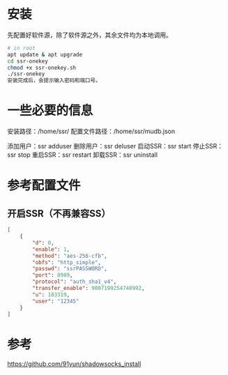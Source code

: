 # 安装
先配置好软件源，除了软件源之外，其余文件均为本地调用。
```bash
# in root
apt update & apt upgrade
cd ssr-onekey
chmod +x ssr-onekey.sh
./ssr-onekey
安装完成后，会提示输入密码和端口号。
```


# 一些必要的信息
安装路径：/home/ssr/
配置文件路径：/home/ssr/mudb.json

添加用户：ssr adduser
删除用户：ssr deluser
启动SSR：ssr start
停止SSR：ssr stop
重启SSR：ssr restart
卸载SSR：ssr uninstall

# 参考配置文件


## 开启SSR（不再兼容SS）
```json
[
    {
        "d": 0,
        "enable": 1,
        "method": "aes-256-cfb",
        "obfs": "http_simple",
        "passwd": "ssrPASSWORD",
        "port": 8989,
        "protocol": "auth_sha1_v4",
        "transfer_enable": 9007199254740992,
        "u": 183319,
        "user": "12345"
    }
]

```
# 参考
https://github.com/91yun/shadowsocks_install

